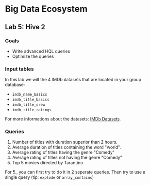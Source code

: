 # Big Data Ecosystem

## Lab 5: Hive 2

### Goals

- Write advanced HQL queries
- Optimize the queries

### Input tables

In this lab we will the 4 IMDb datasets that are located in your group database:

- `imdb_name_basics`
- `imdb_title_basics`
- `imdb_title_crew`
- `imdb_title_ratings`

For more informations about the datasets: [IMDb Datasets](https://www.imdb.com/interfaces/).

### Queries

1. Number of titles with duration superior than 2 hours.
2. Average duration of titles containing the word "world".
3. Average rating of titles having the genre "Comedy"
4. Average rating of titles not having the genre "Comedy"
5. Top 5 movies directed by Tarantino

For 5., you can first try to do it in 2 seperate queries. Then try to use a single query (tip: `explode` or `array_contains`)
